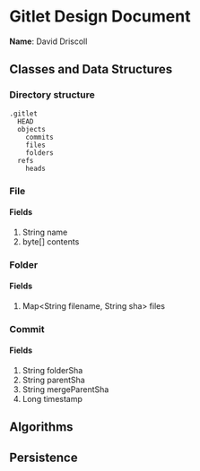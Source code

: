 # Gitlet Design Document

**Name**: David Driscoll

## Classes and Data Structures

### Directory structure

```
.gitlet
  HEAD
  objects
    commits
    files
    folders
  refs
    heads
```

### File

#### Fields

1. String name
2. byte[] contents


### Folder

#### Fields

1. Map<String filename, String sha> files

### Commit

#### Fields

1. String folderSha 
2. String parentSha
3. String mergeParentSha
4. Long timestamp


## Algorithms

## Persistence

